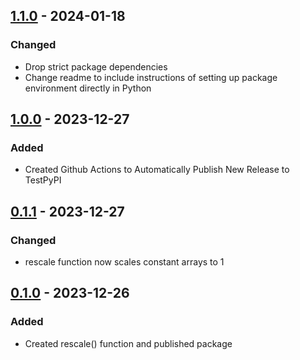 ## [1.1.0] - 2024-01-18
### Changed
- Drop strict package dependencies
- Change readme to include instructions of setting up package environment directly in Python

## [1.0.0] - 2023-12-27
### Added
- Created Github Actions to Automatically Publish New Release to TestPyPI

## [0.1.1] - 2023-12-27
### Changed
- rescale function now scales constant arrays to 1

## [0.1.0] - 2023-12-26
### Added
- Created rescale() function and published package

[1.1.0]: https://github.com/fjying/PythonPackageWorkshop/releases/tag/v1.1.0
[1.0.0]: https://github.com/fjying/PythonPackageWorkshop/releases/tag/v1.0.0
[0.1.1]: https://github.com/fjying/PythonPackageWorkshop/releases/tag/v0.1.1
[0.1.0]: https://github.com/fjying/PythonPackageWorkshop/releases/tag/v0.1.0
